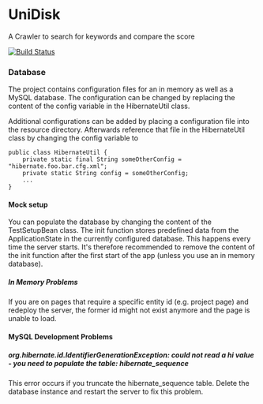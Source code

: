 # UniDisk
A Crawler to search for keywords and compare the score

[![Build Status](https://travis-ci.org/B3J4y/UniDisk.svg?branch=master)](https://travis-ci.org/B3J4y/UniDisk)

### Database

The project contains configuration files for an in memory as well as a MySQL database.
The configuration can be changed by replacing the content of the config variable in the 
HibernateUtil class. 

Additional configurations can be added by placing a configuration file into the resource directory. Afterwards
reference that file in the HibernateUtil class by changing the config variable to
```
public class HibernateUtil {
    private static final String someOtherConfig = "hibernate.foo.bar.cfg.xml";
    private static String config = someOtherConfig;  
    ...
}
```
#### Mock setup

You can populate the database by changing the content of the TestSetupBean class. The init
function stores predefined data from the ApplicationState in the currently configured database.
This happens every time the server starts. It's therefore recommended to remove the content
of the init function after the first start of the app (unless you use an in memory database).

##### In Memory Problems

If you are on pages that require a specific entity id (e.g. project page) and redeploy the server, the
former id might not exist anymore and the page is unable to load. 

#### MySQL Development Problems

##### org.hibernate.id.IdentifierGenerationException: could not read a hi value - you need to populate the table: hibernate_sequence
This error occurs if you truncate the hibernate_sequence table. Delete the database instance and restart the server to fix this problem.
